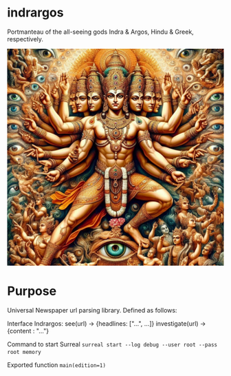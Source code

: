 # indrargos
Portmanteau of the all-seeing gods Indra & Argos, Hindu & Greek, respectively.

![indrargos](viz_indrargos.jpeg)

# Purpose
Universal Newspaper url parsing library. Defined as follows:

Interface Indrargos:
    see(url) -> {headlines: ["...", ...]}
    investigate(url) -> {content : "..."}

Command to start Surreal
`surreal start --log debug --user root --pass root memory`

Exported function 
`main(edition=1)`